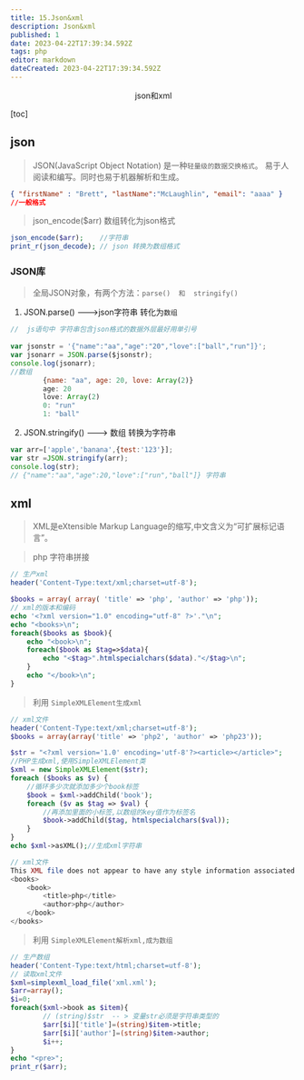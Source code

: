 ```yaml
---
title: 15.Json&xml
description: Json&xml
published: 1
date: 2023-04-22T17:39:34.592Z
tags: php
editor: markdown
dateCreated: 2023-04-22T17:39:34.592Z
---
```


<center>json和xml</center>

[toc]

## json

> JSON(JavaScript Object Notation) 是一种`轻量级的数据交换格式`。 易于人阅读和编写。同时也易于机器解析和生成。 

```json
{ "firstName" : "Brett", "lastName":"McLaughlin", "email": "aaaa" }
//一般格式
```



> json_encode($arr)  数组转化为json格式

```php
json_encode($arr);    //字符串
print_r(json_decode); // json 转换为数组格式
```

### JSON库

> 全局JSON对象，有两个方法：`parse()  和  stringify()`

1. JSON.parse()   --->json字符串  转化为`数组`

```js
//  js语句中 字符串包含json格式的数据外层最好用单引号
 
var jsonstr = '{"name":"aa","age":"20","love":["ball","run"]}';
var jsonarr = JSON.parse($jsonstr);
console.log(jsonarr);
//数组
        {name: "aa", age: 20, love: Array(2)}
        age: 20
        love: Array(2)
        0: "run"
        1: "ball"
```

2. JSON.stringify()   ---> 数组 转换为字符串

```js
var arr=['apple','banana',{test:'123'}]; 
var str =JSON.stringify(arr);
console.log(str);
// {"name":"aa","age":20,"love":["run","ball"]} 字符串
```



## xml

> XML是eXtensible Markup Language的缩写,中文含义为“可扩展标记语言”。



> php 字符串拼接

```php
// 生产xml
header('Content-Type:text/xml;charset=utf-8');

$books = array( array( 'title' => 'php', 'author' => 'php'));
// xml的版本和编码
echo '<?xml version="1.0" encoding="utf-8" ?>'."\n"; 
echo "<books>\n";
foreach($books as $book){
    echo "<book>\n";
    foreach($book as $tag=>$data){
        echo "<$tag>".htmlspecialchars($data)."</$tag>\n"; 
    }
    echo "</book>\n"; 
}
```



> 利用 `SimpleXMLElement⽣成xml`

```php
// xml文件
header('Content-Type:text/xml;charset=utf-8');
$books = array(array('title' => 'php2', 'author' => 'php23'));

$str = "<?xml version='1.0' encoding='utf-8'?><article></article>";
//PHP生成xml,使用SimpleXMLElement类
$xml = new SimpleXMLElement($str);
foreach ($books as $v) {
    //循环多少次就添加多少个book标签
    $book = $xml->addChild('book');
    foreach ($v as $tag => $val) {
        //再添加里面的小标签,以数组的key值作为标签名
        $book->addChild($tag, htmlspecialchars($val));
    }
}
echo $xml->asXML();//生成xml字符串

```

```php
// xml文件
This XML file does not appear to have any style information associated with it. The document tree is shown below.
<books>
    <book>
        <title>php</title>
        <author>php</author>
    </book>
</books>
```



>  利用  `SimpleXMLElement解析xml,成为数组`



```php
// 生产数组
header('Content-Type:text/html;charset=utf-8'); 
// 读取xml文件
$xml=simplexml_load_file('xml.xml'); 
$arr=array(); 
$i=0;
foreach($xml->book as $item){ 
    	// (string)$str  -- > 变量str必须是字符串类型的
        $arr[$i]['title']=(string)$item->title; 
        $arr[$i]['author']=(string)$item->author; 
        $i++;
}
echo "<pre>"; 
print_r($arr);
```

